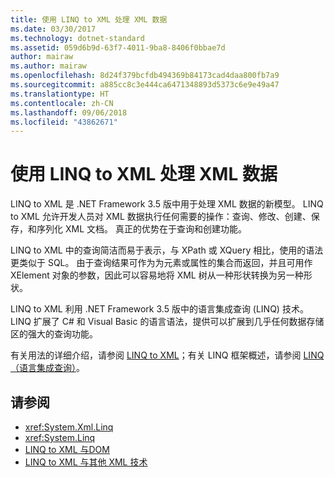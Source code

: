 ```yaml
---
title: 使用 LINQ to XML 处理 XML 数据
ms.date: 03/30/2017
ms.technology: dotnet-standard
ms.assetid: 059d6b9d-63f7-4011-9ba8-8406f0bbae7d
author: mairaw
ms.author: mairaw
ms.openlocfilehash: 8d24f379bcfdb494369b84173cad4daa800fb7a9
ms.sourcegitcommit: a885cc8c3e444ca6471348893d5373c6e9e49a47
ms.translationtype: HT
ms.contentlocale: zh-CN
ms.lasthandoff: 09/06/2018
ms.locfileid: "43862671"
---
```

# <a name="process-xml-data-using-linq-to-xml"></a>使用 LINQ to XML 处理 XML 数据
LINQ to XML 是 .NET Framework 3.5 版中用于处理 XML 数据的新模型。 LINQ to XML 允许开发人员对 XML 数据执行任何需要的操作：查询、修改、创建、保存，和序列化 XML 文档。 真正的优势在于查询和创建功能。  
  
 LINQ to XML 中的查询简洁而易于表示，与 XPath 或 XQuery 相比，使用的语法更类似于 SQL。 由于查询结果可作为为元素或属性的集合而返回，并且可用作 XElement 对象的参数，因此可以容易地将 XML 树从一种形状转换为另一种形状。  
  
 LINQ to XML 利用 .NET Framework 3.5 版中的语言集成查询 (LINQ) 技术。 LINQ 扩展了 C# 和 Visual Basic 的语言语法，提供可以扩展到几乎任何数据存储区的强大的查询功能。  
  
 有关用法的详细介绍，请参阅 [LINQ to XML](https://msdn.microsoft.com/library/f0fe21e9-ee43-4a55-b91a-0800e5782c13)；有关 LINQ 框架概述，请参阅 [LINQ（语言集成查询）](https://msdn.microsoft.com/library/a73c4aec-5d15-4e98-b962-1274021ea93d)。  
  
## <a name="see-also"></a>请参阅

- <xref:System.Xml.Linq>  
- <xref:System.Linq>  
- [LINQ to XML 与DOM](https://msdn.microsoft.com/library/19b5ed02-feb2-455a-8897-f7f0fd76aca3)  
- [LINQ to XML 与其他 XML 技术](https://msdn.microsoft.com/library/7ba1eecf-f09a-42de-bc80-22ca5b2e42d3)
